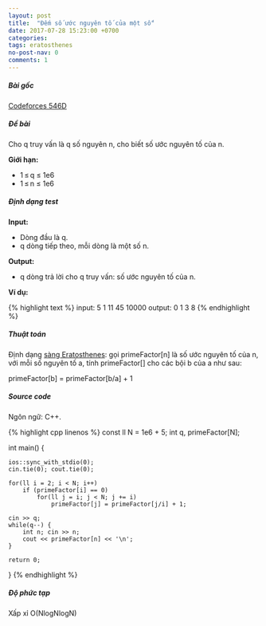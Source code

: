 ```yaml
---
layout: post
title:  "Đếm số ước nguyên tố của một số"
date: 2017-07-28 15:23:00 +0700
categories:
tags: eratosthenes
no-post-nav: 0
comments: 1
---
```


##### **Bài gốc**
[Codeforces 546D](http://codeforces.com/problemset/problem/546/D)

##### **Đề bài**
Cho q truy vấn là q số nguyên n, cho biết số ước nguyên tố của n.

**Giới hạn:**

* 1 ≤ q ≤ 1e6
* 1 ≤ n ≤ 1e6

##### **Định dạng test**
**Input:**

* Dòng đầu là q.
* q dòng tiếp theo, mỗi dòng là một số n.

**Output:**
* q dòng trả lời cho q truy vấn: số ước nguyên tố của n.

**Ví dụ:**

{% highlight text %}
input:
5
1
11
45
10000
output:
0
1
3
8
{% endhighlight %}

##### **Thuật toán**

Định dạng [sàng Eratosthenes](https://vi.wikipedia.org/wiki/S%C3%A0ng_Eratosthenes): gọi primeFactor[n] là số ước nguyên tố của n, với mỗi số nguyên tố a, tính primeFactor[] cho các bội b của a như sau:

primeFactor[b] = primeFactor[b/a] + 1

##### **Source code**

Ngôn ngữ: C++.

{% highlight cpp linenos %}
const ll N = 1e6 + 5;
int q, primeFactor[N];

int main() {

    ios::sync_with_stdio(0);
    cin.tie(0); cout.tie(0);

    for(ll i = 2; i < N; i++)
        if (primeFactor[i] == 0)
            for(ll j = i; j < N; j += i)
                primeFactor[j] = primeFactor[j/i] + 1;

    cin >> q;
    while(q--) {
        int n; cin >> n;
        cout << primeFactor[n] << '\n';
    }

    return 0;
}
{% endhighlight %}

##### **Độ phức tạp**
Xấp xỉ O(NlogNlogN)
